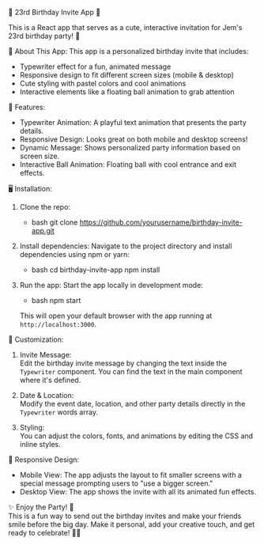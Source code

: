 🎉 23rd Birthday Invite App 🎉

This is a React app that serves as a cute, interactive invitation for Jem's 23rd birthday party! 🥳

🎂 About This App:
This app is a personalized birthday invite that includes:
- Typewriter effect for a fun, animated message
- Responsive design to fit different screen sizes (mobile & desktop)
- Cute styling with pastel colors and cool animations
- Interactive elements like a floating ball animation to grab attention

 🚀 Features:
- Typewriter Animation: A playful text animation that presents the party details.
- Responsive Design: Looks great on both mobile and desktop screens!
- Dynamic Message: Shows personalized party information based on screen size.
- Interactive Ball Animation: Floating ball with cool entrance and exit effects.

 🖥️ Installation:

1. Clone the repo:
   - bash
   git clone https://github.com/yourusername/birthday-invite-app.git
     
2. Install dependencies:
   Navigate to the project directory and install dependencies using npm or yarn:
   - bash
   cd birthday-invite-app
   npm install
    
3. Run the app:
   Start the app locally in development mode:
   - bash
   npm start
  
   This will open your default browser with the app running at `http://localhost:3000`.

 🎨 Customization:

1. Invite Message:  
   Edit the birthday invite message by changing the text inside the `Typewriter` component. You can find the text in the main component where it's defined.

2. Date & Location:  
   Modify the event date, location, and other party details directly in the `Typewriter` words array.

3. Styling:  
   You can adjust the colors, fonts, and animations by editing the CSS and inline styles.

 📱 Responsive Design:

- Mobile View: The app adjusts the layout to fit smaller screens with a special message prompting users to "use a bigger screen."
- Desktop View: The app shows the invite with all its animated fun effects.

 ✨ Enjoy the Party! 🎉  
This is a fun way to send out the birthday invites and make your friends smile before the big day. Make it personal, add your creative touch, and get ready to celebrate! 💃🏼
